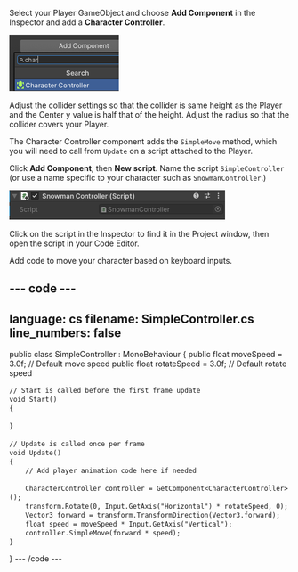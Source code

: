 Select your Player GameObject and choose **Add Component** in the Inspector and add a **Character Controller**.

![The Character Controller component in the Inspector window.](images/character-component.png)

Adjust the collider settings so that the collider is same height as the Player and the Center y value is half that of the height. Adjust the radius so that the collider covers your Player. 

The Character Controller component adds the `SimpleMove` method, which you will need to call from `Update` on a script attached to the Player. 

Click **Add Component**, then **New script**. Name the script `SimpleController` (or use a name specific to your character such as `SnowmanController`.)

![The Script component in the Inspector window with 'Player Controller' script populated.](images/snowman-controller.png)

Click on the script in the Inspector to find it in the Project window, then open the script in your Code Editor. 

Add code to move your character based on keyboard inputs. 


--- code ---
---
language: cs
filename: SimpleController.cs
line_numbers: false
---
public class SimpleController : MonoBehaviour
{
    public float moveSpeed = 3.0f; // Default move speed
    public float rotateSpeed = 3.0f; // Default rotate speed

    // Start is called before the first frame update
    void Start()
    {
        
    }

    // Update is called once per frame
    void Update()
    {
        // Add player animation code here if needed
        
        CharacterController controller = GetComponent<CharacterController>();
        transform.Rotate(0, Input.GetAxis("Horizontal") * rotateSpeed, 0);
        Vector3 forward = transform.TransformDirection(Vector3.forward);
        float speed = moveSpeed * Input.GetAxis("Vertical");
        controller.SimpleMove(forward * speed);
    }
}
--- /code ---

